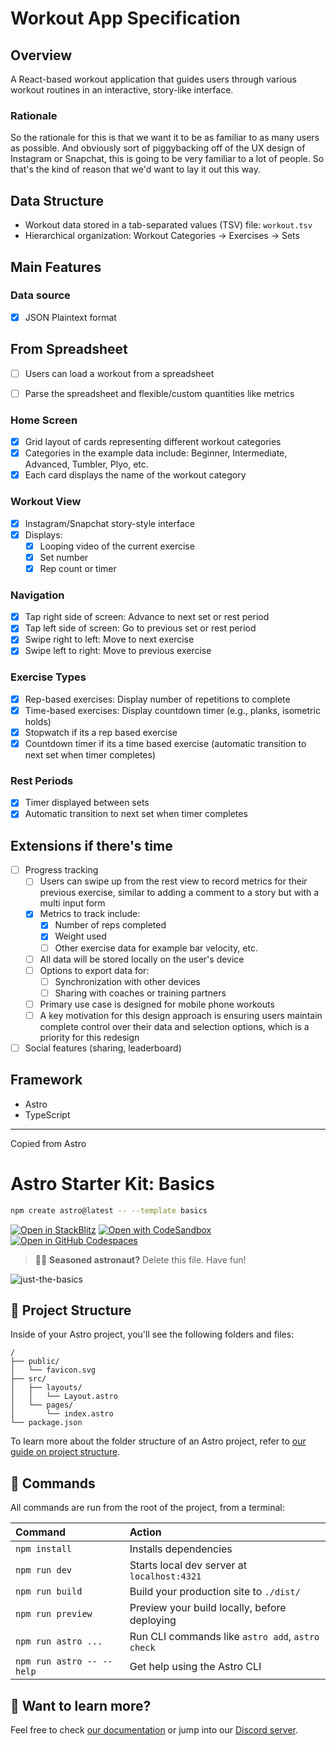 # Workout App Specification

## Overview
A React-based workout application that guides users through various workout routines in an interactive, story-like interface.


### Rationale
So the rationale for this is that we want it to be as familiar to as many users as possible. And obviously sort of piggybacking off of the UX design of Instagram or Snapchat, this is going to be very familiar to a lot of people. So that's the kind of reason that we'd want to lay it out this way.

## Data Structure
- Workout data stored in a tab-separated values (TSV) file: `workout.tsv`
- Hierarchical organization: Workout Categories → Exercises → Sets

## Main Features

### Data source
- [x] JSON Plaintext format

## From Spreadsheet
- [ ] Users can load a workout from a spreadsheet
- [ ] Parse the spreadsheet and flexible/custom quantities like metrics


### Home Screen
- [x] Grid layout of cards representing different workout categories
- [x] Categories in the example data include: Beginner, Intermediate, Advanced, Tumbler, Plyo, etc.
- [x] Each card displays the name of the workout category

### Workout View
- [x] Instagram/Snapchat story-style interface
- [x] Displays:
  - [x] Looping video of the current exercise
  - [x] Set number
  - [x] Rep count or timer

### Navigation
- [x] Tap right side of screen: Advance to next set or rest period
- [x] Tap left side of screen: Go to previous set or rest period
- [x] Swipe right to left: Move to next exercise
- [x] Swipe left to right: Move to previous exercise

### Exercise Types
- [x] Rep-based exercises: Display number of repetitions to complete
- [x] Time-based exercises: Display countdown timer (e.g., planks, isometric holds)
- [x] Stopwatch if its a rep based exercise
- [x] Countdown timer if its a time based exercise (automatic transition to next set when timer completes)

### Rest Periods
- [x] Timer displayed between sets
- [x] Automatic transition to next set when timer completes

## Extensions if there's time
- [ ] Progress tracking
    - [ ] Users can swipe up from the rest view to record metrics for their previous exercise, similar to adding a comment to a story but with a multi input form
    - [x] Metrics to track include:
      - [x] Number of reps completed
      - [x] Weight used
      - [ ] Other  exercise data for example bar velocity, etc.
    - [ ] All data will be stored locally on the user's device
    - [ ] Options to export data for:
      - [ ] Synchronization with other devices
      - [ ] Sharing with coaches or training partners
    - [ ] Primary use case is designed for mobile phone workouts
    - [ ] A key motivation for this design approach is ensuring users maintain complete control over their data and selection options, which is a priority for this redesign
- [ ] Social features (sharing, leaderboard)

## Framework
- Astro
- TypeScript


---

Copied from Astro

# Astro Starter Kit: Basics

```sh
npm create astro@latest -- --template basics
```

[![Open in StackBlitz](https://developer.stackblitz.com/img/open_in_stackblitz.svg)](https://stackblitz.com/github/withastro/astro/tree/latest/examples/basics)
[![Open with CodeSandbox](https://assets.codesandbox.io/github/button-edit-lime.svg)](https://codesandbox.io/p/sandbox/github/withastro/astro/tree/latest/examples/basics)
[![Open in GitHub Codespaces](https://github.com/codespaces/badge.svg)](https://codespaces.new/withastro/astro?devcontainer_path=.devcontainer/basics/devcontainer.json)

> 🧑‍🚀 **Seasoned astronaut?** Delete this file. Have fun!

![just-the-basics](https://github.com/withastro/astro/assets/2244813/a0a5533c-a856-4198-8470-2d67b1d7c554)

## 🚀 Project Structure

Inside of your Astro project, you'll see the following folders and files:

```text
/
├── public/
│   └── favicon.svg
├── src/
│   ├── layouts/
│   │   └── Layout.astro
│   └── pages/
│       └── index.astro
└── package.json
```

To learn more about the folder structure of an Astro project, refer to [our guide on project structure](https://docs.astro.build/en/basics/project-structure/).

## 🧞 Commands

All commands are run from the root of the project, from a terminal:

| Command                   | Action                                           |
| :------------------------ | :----------------------------------------------- |
| `npm install`             | Installs dependencies                            |
| `npm run dev`             | Starts local dev server at `localhost:4321`      |
| `npm run build`           | Build your production site to `./dist/`          |
| `npm run preview`         | Preview your build locally, before deploying     |
| `npm run astro ...`       | Run CLI commands like `astro add`, `astro check` |
| `npm run astro -- --help` | Get help using the Astro CLI                     |

## 👀 Want to learn more?

Feel free to check [our documentation](https://docs.astro.build) or jump into our [Discord server](https://astro.build/chat).
